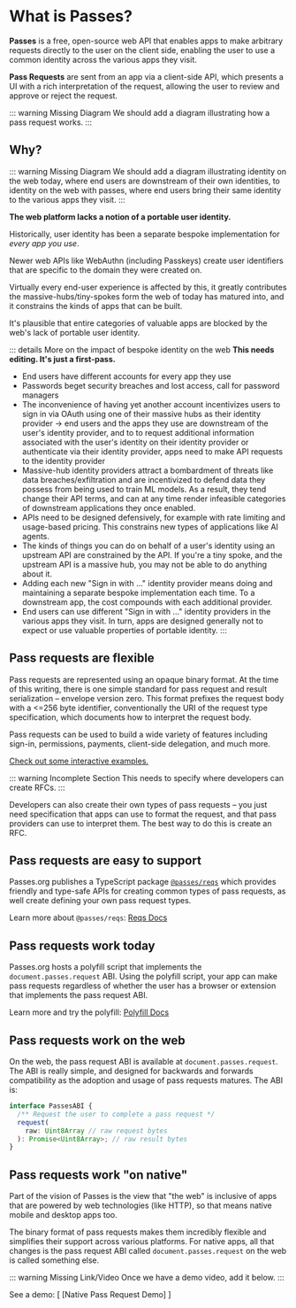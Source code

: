# What is Passes?

**Passes** is a free, open-source web API that enables apps to make arbitrary requests directly to the user on the client side, enabling the user to use a common identity across the various apps they visit.

**Pass Requests** are sent from an app via a client-side API, which presents a UI with a rich interpretation of the request, allowing the user to review and approve or reject the request.

::: warning Missing Diagram
We should add a diagram illustrating how a pass request works.
:::

## Why?

::: warning Missing Diagram
We should add a diagram illustrating identity on the web today, where end users are downstream of their own identities, to identity on the web with passes, where end users bring their same identity to the various apps they visit.
:::

**The web platform lacks a notion of a portable user identity.**

Historically, user identity has been a separate bespoke implementation for *every app you use*. 

Newer web APIs like WebAuthn (including Passkeys) create user identifiers that are specific to the domain they were created on.

Virtually every end-user experience is affected by this, it greatly contributes the massive-hubs/tiny-spokes form the web of today has matured into, and it constrains the kinds of apps that can be built.

It's plausible that entire categories of valuable apps are blocked by the web's lack of portable user identity.

::: details More on the impact of bespoke identity on the web
  **This needs editing. It's just a first-pass.**
- End users have different accounts for every app they use
- Passwords beget security breaches and lost access, call for password managers
- The inconvenience of having yet another account incentivizes users to sign in via OAuth using one of their massive hubs as their identity provider -> end users and the apps they use are downstream of the user's identity provider, and to to request additional information associated with the user's identity on their identity provider or authenticate via their identity provider, apps need to make API requests to the identity provider
- Massive-hub identity providers attract a bombardment of threats like data breaches/exfiltration and are incentivized to defend data they possess from being used to train ML models. As a result, they tend change their API terms, and can at any time render infeasible categories of downstream applications they once enabled.
- APIs need to be designed defensively, for example with rate limiting and usage-based pricing. This constrains new types of applications like AI agents.
- The kinds of things you can do on behalf of a user's identity using an upstream API are constrained by the API. If you're a tiny spoke, and the upstream API is a massive hub, you may not be able to do anything about it.
- Adding each new "Sign in with ..." identity provider means doing and maintaining a separate bespoke implementation each time. To a downstream app, the cost compounds with each additional provider.
- End users can use different "Sign in with ..." identity providers in the various apps they visit. In turn, apps are designed generally not to expect or use valuable properties of portable identity.
:::

## Pass requests are flexible
Pass requests are represented using an opaque binary format. At the time of this writing, there is one simple standard for pass request and result serialization – envelope version zero. This format prefixes the request body with a <=256 byte identifier, conventionally the URI of the request type specification, which documents how to interpret the request body.

Pass requests can be used to build a wide variety of features including sign-in, permissions, payments, client-side delegation, and much more.

[Check out some interactive examples.](./examples/signing-in.md)

::: warning Incomplete Section
This needs to specify where developers can create RFCs.
:::

Developers can also create their own types of pass requests – you just need specification that apps can use to format the request, and that pass providers can use to interpret them. The best way to do this is create an RFC.

## Pass requests are easy to support
Passes.org publishes a TypeScript package [`@passes/reqs`](https://npmjs.com/package/@passes/reqs) which provides friendly and type-safe APIs for creating common types of pass requests, as well create defining your own pass request types.

Learn more about `@passes/reqs`: [Reqs Docs](./packages/reqs/quickstart.md)

## Pass requests work today
Passes.org hosts a polyfill script that implements the `document.passes.request` ABI. Using the polyfill script, your app can make pass requests regardless of whether the user has a browser or extension that implements the pass request ABI.

Learn more and try the polyfill: [Polyfill Docs](./packages/polyfill/quickstart.md)
## Pass requests work on the web
On the web, the pass request ABI is available at `document.passes.request`. The ABI is really simple, and designed for backwards and forwards compatibility as the adoption and usage of pass requests matures. The ABI is:

```typescript
interface PassesABI {
  /** Request the user to complete a pass request */
  request(
    raw: Uint8Array // raw request bytes
  ): Promise<Uint8Array>; // raw result bytes
}
```

## Pass requests work "on native"
Part of the vision of Passes is the view that "the web" is inclusive of apps that are powered by web technologies (like HTTP), so that means native mobile and desktop apps too.

The binary format of pass requests makes them incredibly flexible and simplifies their support across various platforms. For native apps, all that changes is the pass request ABI called `document.passes.request` on the web is called something else.

::: warning Missing Link/Video
Once we have a demo video, add it below.
:::

See a demo: [ [Native Pass Request Demo] ]